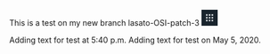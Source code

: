 This is a test on my new branch lasato-OSI-patch-3
![CopyURLLink](..\Documentation\images\icon_navigation_bigger.png)

Adding text for test at 5:40 p.m. 
Adding text for test on May 5, 2020.